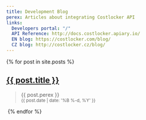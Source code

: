 ```yaml
---
title: Development Blog
perex: Articles about integrating Costlocker API
links:
  Developers portal: "/"
  API Reference: http://docs.costlocker.apiary.io/
  EN blog: https://costlocker.com/blog/
  CZ blog: http://costlocker.cz/blog/
---
```


{% for post in site.posts %}
<h2><a href="{{ post.url }}">{{ post.title }}</a></h2>

<blockquote>
{{ post.perex }}<br />
<small>{{ post.date | date: '%B %-d, %Y' }}</small>
</blockquote>
<img src="{{ post.image }}" alt="" />
{% endfor %}
